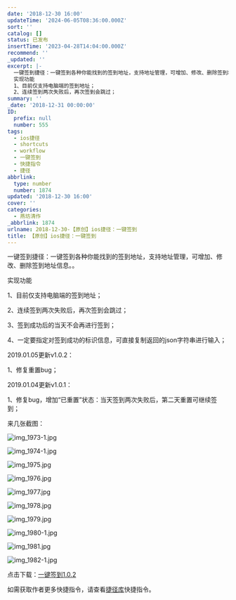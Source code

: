 ```yaml
---
date: '2018-12-30 16:00'
updateTime: '2024-06-05T08:36:00.000Z'
sort: ''
catalog: []
status: 已发布
insertTime: '2023-04-28T14:04:00.000Z'
recommend: ''
_updated: ''
excerpt: |-
  一键签到捷径：一键签到各种你能找到的签到地址，支持地址管理，可增加、修改、删除签到地址信息。。
  实现功能
  1、目前仅支持电脑端的签到地址；
  2、连续签到两次失败后，再次签到会跳过；
summary: ''
_date: '2018-12-31 00:00:00'
ID:
  prefix: null
  number: 555
tags:
  - ios捷径
  - shortcuts
  - workflow
  - 一键签到
  - 快捷指令
  - 捷径
abbrlink:
  type: number
  number: 1874
updated: '2018-12-30 16:00'
cover: ''
categories:
  - 燕坊清作
_abbrlink: 1874
urlname: 2018-12-30-【原创】ios捷径：一键签到
title: 【原创】ios捷径：一键签到
---
```


一键签到捷径：一键签到各种你能找到的签到地址，支持地址管理，可增加、修改、删除签到地址信息。。


实现功能


1、目前仅支持电脑端的签到地址；


2、连续签到两次失败后，再次签到会跳过；


3、签到成功后的当天不会再进行签到；


4、一定要指定对签到成功的标识信息，可直接复制返回的json字符串进行输入；


2019.01.05更新v1.0.2：


1、修复重置bug；


2019.01.04更新v1.0.1：


1、修复bug，增加“已重置”状态：当天签到两次失败后，第二天重置可继续签到；


来几张截图：


![img_1973-1.jpg](https://image.bmqy.net/upload/7bffe6b4f6d9f43414184bcee0c049f3.jpg)


![img_1974-1.jpg](https://image.bmqy.net/upload/647aa526ac264f64d92b4c3d93817c38.jpg)


![img_1975.jpg](https://image.bmqy.net/upload/30d6619b088eed93beffc516c49d2384.jpg)


![img_1976.jpg](https://image.bmqy.net/upload/d0eaf4a6e4612b3359e8f97c8b7d601c.jpg)


![img_1977.jpg](https://image.bmqy.net/upload/d3f2679f7f4fbb1d891f57eecbd24674.jpg)


![img_1978.jpg](https://image.bmqy.net/upload/7512e10e59cfa58a2c8d9a0fe7cb2b1b.jpg)


![img_1979.jpg](https://image.bmqy.net/upload/ff93deb7914c159d2782a5293247b1ea.jpg)


![img_1980-1.jpg](https://image.bmqy.net/upload/521bd83ab0cbb4fba8f761aade1c430c.jpg)


![img_1981.jpg](https://image.bmqy.net/upload/37f30ee24f933b8d0104d6ec7480eb56.jpg)


![img_1982-1.jpg](https://image.bmqy.net/upload/a177f4f3143645fd9f54a7d56db92c7a.jpg)


点击下载：[一键签到1.0.2](https://www.icloud.com/shortcuts/f38745514b654f0cab2a4c0e3b08a5bf)


如需获取作者更多快捷指令，请查看[捷径库](https://www.bmqy.net/2342.html)快捷指令。

